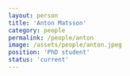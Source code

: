 ```yaml
---
layout: person
title: 'Anton Matsson'
category: people
permalink: /people/anton
image: /assets/people/anton.jpeg
position: 'PhD student'
status: 'current'
---
```

